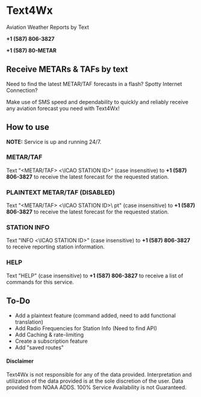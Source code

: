 # Text4Wx
Aviation Weather Reports by Text

**+1 (587) 806-3827**

**+1 (587) 80-METAR**


## Receive METARs & TAFs by text
Need to find the latest METAR/TAF forecasts in a flash? Spotty Internet Connection? 

Make use of SMS speed and dependability to quickly and reliably receive any aviation forecast you need with Text4Wx!


## How to use
**NOTE:** Service is up and running 24/7.

### METAR/TAF
Text "<METAR/TAF> <\ICAO STATION ID>\" (case insensitive) to **+1 (587) 806-3827**
 to receive the latest forecast for the requested station.

### PLAINTEXT METAR/TAF (DISABLED)
Text "<METAR/TAF> <\ICAO STATION ID>\ pt" (case insensitive) to **+1 (587) 806-3827**
 to receive the latest forecast for the requested station.

### STATION INFO
Text "INFO <\ICAO STATION ID>\" (case insensitive) to **+1 (587) 806-3827**
 to receive reporting station information.

### HELP
Text "HELP" (case insensitive) to **+1 (587) 806-3827**
 to receive a list of commands for this service.


## To-Do
- Add a plaintext feature (command added, need to add functional translation)
- Add Radio Frequencies for Station Info (Need to find API)
- Add Caching & rate-limiting
- Create a subscription feature
- Add "saved routes"


#### Disclaimer
Text4Wx is not responsible for any of the data provided. Interpretation and utilization of the data provided is at the sole discretion of the user. Data provided from NOAA ADDS. 100% Service Availability is not Guaranteed.
